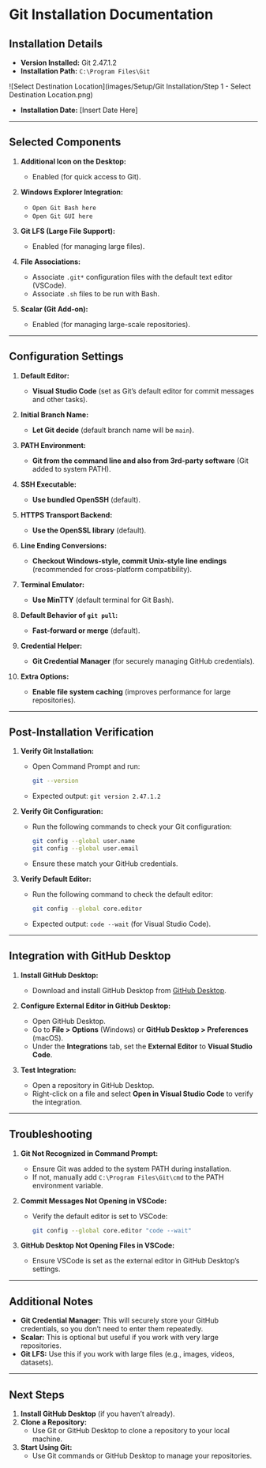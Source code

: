 # Git Installation Documentation

## Installation Details
- **Version Installed:** Git 2.47.1.2
- **Installation Path:** `C:\Program Files\Git`

![Select Destination Location](images/Setup/Git Installation/Step 1 - Select Destination Location.png)

- **Installation Date:** [Insert Date Here]

---

## Selected Components
1. **Additional Icon on the Desktop:**
   - Enabled (for quick access to Git).

2. **Windows Explorer Integration:**
   - `Open Git Bash here`
   - `Open Git GUI here`

3. **Git LFS (Large File Support):**
   - Enabled (for managing large files).

4. **File Associations:**
   - Associate `.git*` configuration files with the default text editor (VSCode).
   - Associate `.sh` files to be run with Bash.

5. **Scalar (Git Add-on):**
   - Enabled (for managing large-scale repositories).

---

## Configuration Settings
1. **Default Editor:**
   - **Visual Studio Code** (set as Git’s default editor for commit messages and other tasks).

2. **Initial Branch Name:**
   - **Let Git decide** (default branch name will be `main`).

3. **PATH Environment:**
   - **Git from the command line and also from 3rd-party software** (Git added to system PATH).

4. **SSH Executable:**
   - **Use bundled OpenSSH** (default).

5. **HTTPS Transport Backend:**
   - **Use the OpenSSL library** (default).

6. **Line Ending Conversions:**
   - **Checkout Windows-style, commit Unix-style line endings** (recommended for cross-platform compatibility).

7. **Terminal Emulator:**
   - **Use MinTTY** (default terminal for Git Bash).

8. **Default Behavior of `git pull`:**
   - **Fast-forward or merge** (default).

9. **Credential Helper:**
   - **Git Credential Manager** (for securely managing GitHub credentials).

10. **Extra Options:**
    - **Enable file system caching** (improves performance for large repositories).

---

## Post-Installation Verification
1. **Verify Git Installation:**
   - Open Command Prompt and run:
     ```bash
     git --version
     ```
   - Expected output: `git version 2.47.1.2`

2. **Verify Git Configuration:**
   - Run the following commands to check your Git configuration:
     ```bash
     git config --global user.name
     git config --global user.email
     ```
   - Ensure these match your GitHub credentials.

3. **Verify Default Editor:**
   - Run the following command to check the default editor:
     ```bash
     git config --global core.editor
     ```
   - Expected output: `code --wait` (for Visual Studio Code).

---

## Integration with GitHub Desktop
1. **Install GitHub Desktop:**
   - Download and install GitHub Desktop from [GitHub Desktop](https://desktop.github.com/).

2. **Configure External Editor in GitHub Desktop:**
   - Open GitHub Desktop.
   - Go to **File > Options** (Windows) or **GitHub Desktop > Preferences** (macOS).
   - Under the **Integrations** tab, set the **External Editor** to **Visual Studio Code**.

3. **Test Integration:**
   - Open a repository in GitHub Desktop.
   - Right-click on a file and select **Open in Visual Studio Code** to verify the integration.

---

## Troubleshooting
1. **Git Not Recognized in Command Prompt:**
   - Ensure Git was added to the system PATH during installation.
   - If not, manually add `C:\Program Files\Git\cmd` to the PATH environment variable.

2. **Commit Messages Not Opening in VSCode:**
   - Verify the default editor is set to VSCode:
     ```bash
     git config --global core.editor "code --wait"
     ```

3. **GitHub Desktop Not Opening Files in VSCode:**
   - Ensure VSCode is set as the external editor in GitHub Desktop’s settings.

---

## Additional Notes
- **Git Credential Manager:** This will securely store your GitHub credentials, so you don’t need to enter them repeatedly.
- **Scalar:** This is optional but useful if you work with very large repositories.
- **Git LFS:** Use this if you work with large files (e.g., images, videos, datasets).

---

## Next Steps
1. **Install GitHub Desktop** (if you haven’t already).
2. **Clone a Repository:**
   - Use Git or GitHub Desktop to clone a repository to your local machine.
3. **Start Using Git:**
   - Use Git commands or GitHub Desktop to manage your repositories.
